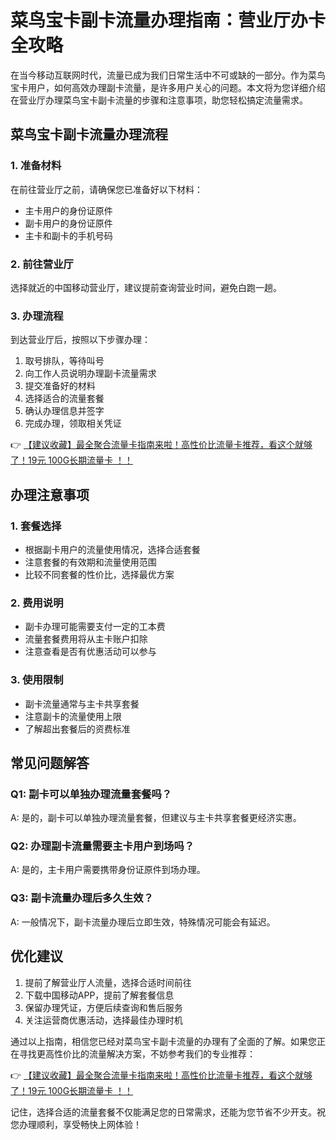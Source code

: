 # 菜鸟宝卡副卡流量办理指南：营业厅办卡全攻略

在当今移动互联网时代，流量已成为我们日常生活中不可或缺的一部分。作为菜鸟宝卡用户，如何高效办理副卡流量，是许多用户关心的问题。本文将为您详细介绍在营业厅办理菜鸟宝卡副卡流量的步骤和注意事项，助您轻松搞定流量需求。

## 菜鸟宝卡副卡流量办理流程

### 1. 准备材料
在前往营业厅之前，请确保您已准备好以下材料：
- 主卡用户的身份证原件
- 副卡用户的身份证原件
- 主卡和副卡的手机号码

### 2. 前往营业厅
选择就近的中国移动营业厅，建议提前查询营业时间，避免白跑一趟。

### 3. 办理流程
到达营业厅后，按照以下步骤办理：
1. 取号排队，等待叫号
2. 向工作人员说明办理副卡流量需求
3. 提交准备好的材料
4. 选择适合的流量套餐
5. 确认办理信息并签字
6. 完成办理，领取相关凭证

👉 [【建议收藏】最全聚合流量卡指南来啦！高性价比流量卡推荐，看这个就够了！19元 100G长期流量卡 ！！](https://bit.ly/Liuliangka)

## 办理注意事项

### 1. 套餐选择
- 根据副卡用户的流量使用情况，选择合适套餐
- 注意套餐的有效期和流量使用范围
- 比较不同套餐的性价比，选择最优方案

### 2. 费用说明
- 副卡办理可能需要支付一定的工本费
- 流量套餐费用将从主卡账户扣除
- 注意查看是否有优惠活动可以参与

### 3. 使用限制
- 副卡流量通常与主卡共享套餐
- 注意副卡的流量使用上限
- 了解超出套餐后的资费标准

## 常见问题解答

### Q1: 副卡可以单独办理流量套餐吗？
A: 是的，副卡可以单独办理流量套餐，但建议与主卡共享套餐更经济实惠。

### Q2: 办理副卡流量需要主卡用户到场吗？
A: 是的，主卡用户需要携带身份证原件到场办理。

### Q3: 副卡流量办理后多久生效？
A: 一般情况下，副卡流量办理后立即生效，特殊情况可能会有延迟。

## 优化建议

1. 提前了解营业厅人流量，选择合适时间前往
2. 下载中国移动APP，提前了解套餐信息
3. 保留办理凭证，方便后续查询和售后服务
4. 关注运营商优惠活动，选择最佳办理时机

通过以上指南，相信您已经对菜鸟宝卡副卡流量的办理有了全面的了解。如果您正在寻找更高性价比的流量解决方案，不妨参考我们的专业推荐：

👉 [【建议收藏】最全聚合流量卡指南来啦！高性价比流量卡推荐，看这个就够了！19元 100G长期流量卡 ！！](https://bit.ly/Liuliangka)

记住，选择合适的流量套餐不仅能满足您的日常需求，还能为您节省不少开支。祝您办理顺利，享受畅快上网体验！